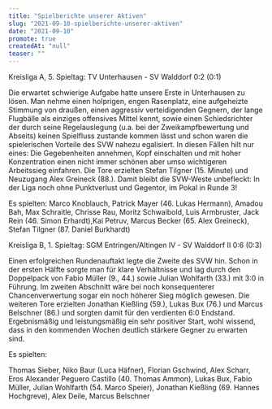 ```yaml
---
title: "Spielberichte unserer Aktiven"
slug: "2021-09-10-spielberichte-unserer-aktiven"
date: "2021-09-10"
promote: true
createdAt: "null"
teaser: ""
---
```

Kreisliga A, 5. Spieltag: TV Unterhausen - SV Walddorf 0:2 (0:1)


Die erwartet schwierige Aufgabe hatte unsere Erste in Unterhausen zu lösen. Man nehme einen holprigen, engen Rasenplatz, eine aufgeheizte Stimmung von draußen, einen aggressiv verteidigenden Gegnern, der lange Flugbälle als einziges offensives Mittel kennt, sowie einen Schiedsrichter der durch seine Regelauslegung (u.a. bei der Zweikampfbewertung und Abseits) keinen Spielfluss zustande kommen lässt und schon waren die spielerischen Vorteile des SVW nahezu egalisiert. In diesen Fällen hilt nur eines: Die Gegebenheiten annehmen, Kopf einschalten und mit hoher Konzentration einen nicht immer schönen aber umso wichtigeren Arbeitssieg einfahren. Die Tore erzielten Stefan Tilgner (15. Minute) und Neuzugang Alex Greineck (88.). Damit bleibt die SVW-Weste unbefleckt: In der Liga noch ohne Punktverlust und Gegentor, im Pokal in Runde 3!


Es spielten: Marco Knoblauch, Patrick Mayer (46. Lukas Hermann), Amadou Bah, Max Schraitle, Chrisse Rau, Moritz Schwaibold, Luis Armbruster, Jack Rein (46. Simon Erhardt),Kai Petruv, Marcus Becker (65. Alex Greineck), Stefan Tilgner (87. Daniel Burkhardt)



Kreisliga B, 1. Spieltag: SGM Entringen/Altingen IV - SV Walddorf II 0:6 (0:3)


Einen erfolgreichen Rundenauftakt legte die Zweite des SVW hin. Schon in der ersten Hälfte sorgte man für klare Verhältnisse und lag durch den Doppelpack von Fabio Müller (9., 44.) sowie Julian Wohlfarth (33.) mit 3:0 in Führung. Im zweiten Abschnitt wäre bei noch konsequenterer Chancenverwertung sogar ein noch höherer Sieg möglich gewesen. Die weiteren Tore erzielten Jonathan Kießling (59.), Lukas Bux (76.) und Marcus Belschner (86.) und sorgten damit für den verdienten 6:0 Endstand. Ergebnismäßig und leistungsmäßig ein sehr positiver Start, wohl wissend, dass in den kommenden Wochen deutlich stärkere Gegner zu erwarten sind.


Es spielten:


Thomas Sieber, Niko Baur (Luca Häfner), Florian Gschwind, Alex Scharr, Eros Alexander Peguero Castillo (40. Thomas Ammon), Lukas Bux, Fabio Müller, Julian Wohlfarth (54. Marco Speier), Jonathan Kießling (69. Hannes Hochgreve), Alex Deile, Marcus Belschner


<p class="ox-2989754d1f-"> 
